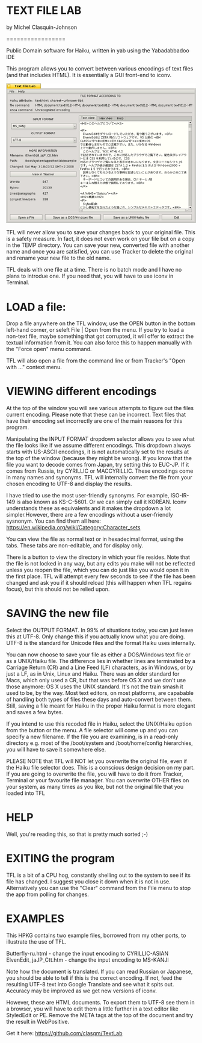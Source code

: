 # TEXT FILE LAB
by Michel Clasquin-Johnson

=================

Public Domain software for Haiku, written in yab using the Yabadabbadoo IDE
 
This program allows you to convert between various encodings of text files (and that includes HTML). It is essentially a GUI front-end to iconv.
 
![Text File Lab](textlab.png)

TFL will never allow you to save your changes back to your original file. This is a safety measure. In fact, it does not even work on your file but on a copy in the TEMP directory. You can save your new, converted file with another name and once you are satisfied, you can use Tracker to delete the original and rename your new file to the old name.
 
TFL deals with one file at a time. There is no batch mode and I have no plans to introdue one. If you need that, you will have to use iconv in Terminal.
 
LOAD a file:
=======
 
Drop a file anywhere on the TFL window, use the OPEN button in the bottom left-hand corner, or seleft File | Open from the menu. If you try to load a non-text file, maybe something that got corrupted, it will offer to extract the textual information from it. You can also force this to happen manually with the \"Force open\" menu command.
 
TFL will also open a file from the command line or from Tracker's \"Open with ...\" context menu.
 
VIEWING different encodings
==================
 
At the top of the window you will see various attempts to figure out the files current encoding. Please note that these can be incorrect. Text files that have their encoding set incorrectly are one of the main reasons for this program.
 
Manipulating the INPUT FORMAT dropdown selector allows you to see what the file looks like if we assume different encodings. This dropdown always starts with US-ASCII encodings, it is not automatically set to the results at the top of the window (because they might be wrong). If you know that the file you want to decode comes from Japan, try setting this to EUC-JP. If it comes from Russia, try CYRILLIC or MACCYRILLIC. These encodings come in many names and synonyms. TFL will internally convert the file from your chosen encoding to UTF-8 and display the results.
  
I have tried to use the most user-friendly synonyms. For example, ISO-IR-149 is also known as KS-C-5601. Or we can simply call it KOREAN. Iconv understands these as equivalents and it makes the dropdown a lot simpler.However, there are a few encodings without a user-friendly sysnonym. You can find them all here: https://en.wikipedia.org/wiki/Category:Character_sets
 
You can view the file as normal text or in hexadecimal format, using the tabs. These tabs are non-editable, and for display only.
 
There is a button to view the directory in which your file resides. Note that  the file is not locked in any way, but any edits you make will not be reflected unless you reopen the file, which you can do just like you would open it in the first place. TFL will attempt every few seconds to see if the file has been changed and ask you if it should reload (this will happen when TFL regains focus), but this should not be relied upon.
 
SAVING the new file
============
 
Select the OUTPUT FORMAT. In 99% of situations today, you can just leave this at UTF-8. Only change this if you actually know what you are doing. UTF-8 is the standard for Unicode files and the format Haiku uses internally.
 
You can now choose to save your file as either a DOS/Windows text file or as a UNIX/Haiku file. The difference lies in whether lines are terminated by a Carriage Return (CR) and a Line Feed (LF) characters, as in Windows, or by just a LF, as in Unix, Linux and Haiku. There was an older standard for Macs, which only used a CR, but that was before OS X and we don't use those anymore: OS X uses the UNIX standard. It's not the train smash it used to be, by the way. Most text editors, on most platforms, are capabable of handling both types of files these days and auto-convert between them. Still, saving a file meant for Haiku in the proper Haiku format is more elegant and saves a few bytes.
 
If you intend to use this recoded file in Haiku, select the UNIX/Haiku option from the button or the menu. A file selector will come up and you can specify a new filename. If the file you are examining, is in a read-only directory e.g. most of the /boot/system and /boot/home/config hierarchies, you will have to save it somewhere else.
 
PLEASE NOTE that TFL will NOT let you overwrite the original file, even if the Haiku file selector does. This is a conscious design decision on my part. If you are going to overwrite the file, you will have to do it from Tracker, Terminal or your favourite file manager. You can overwrite OTHER files on your system, as many times as you like, but not the original file that you loaded into TFL
 
HELP
===
 
Well, you're reading this, so that is pretty much sorted ;-)
 
EXITING the program
==============
 
TFL is a bit of a CPU hog, constantly shelling out to the system to see if its file has changed. I suggest you close it down when it is not in use. Alternatively you can use the \"Clear\" command from the File menu to stop the app from polling for changes.
 
EXAMPLES
======
 
This HPKG contains two example files, borrowed from my other ports, to illustrate the use of TFL.
 
Butterfly-ru.html - change the input encoding to CYRILLIC-ASIAN
ElvenEdit_jaJP_Ctt.htm - change the input encoding to MS-KANJI
 
Note how the document is translated. If you can read Russian or Japanese, you should be able to tell if this is the correct encoding. If not, feed the resulting UTF-8 text into Google Translate and see what it spits out. Accuracy may be improved as we get new versions of iconv.
 
However, these are HTML documents. To export them to UTF-8 see them in a browser, you will have to edit them a little further in a text editor like StyledEdit or PE. Remove the META tags at the top of the document and try the result in WebPositive.

Get it here: https://github.com/clasqm/TextLab

